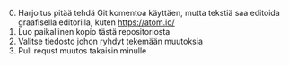 0) Harjoitus pitää tehdä Git komentoa käyttäen, mutta tekstiä saa editoida graafisella editorilla, kuten https://atom.io/
1) Luo paikallinen kopio tästä repositoriosta
2) Valitse tiedosto johon ryhdyt tekemään muutoksia
3) Pull requst muutos takaisin minulle
